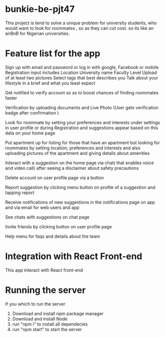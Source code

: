# bunkie-be-pjt47

This project is tend to solve a unique problem for university students, who would want to look for roommates , so as they can cut cost. so its like an airBnB for Nigerian universities.

# Feature list for the app

Sign up with email and password or log in with google, Facebook or mobile
Registration input includes
Location
University name
Faculty
Level
Upload of at least two pictures
Select tags that best describes you
Talk about your lifestyle in a brief and what you least expect

Get notified to verify account so as to boost chances of finding roommates faster

Verification by uploading documents and Live Photo
(User gets verification badge after confirmation )

Look for roommate by setting your preferences and interests under settings in user profile or during Registration and suggestions appear based on this data on your home page

Put apartment up for listing for those that have an apartment but looking for roommates by setting location, preferences and interests and also uploading pictures of the apartment and giving details about amenities

Interact with a suggestion on the home page via chat( that enables voice and video call) after seeing a disclaimer about safety precautions

Delete account on user profile page via a button

Report suggestion by clicking menu button on profile of a suggestion and tapping report

Receive notifications of new suggestions in the notifications page on app and via email for web users and app

See chats with suggestions on chat page

Invite friends by clicking button on user profile page

Help menu for faqs and details about the team

# Integration with React Front-end

This app interact with React front-end

# Running the server

If you which to run the server
1. Download and install npm package manager
2. Download and install Node
3. run "npm i" to install all dependecies
4. run "npm start" to start the server




